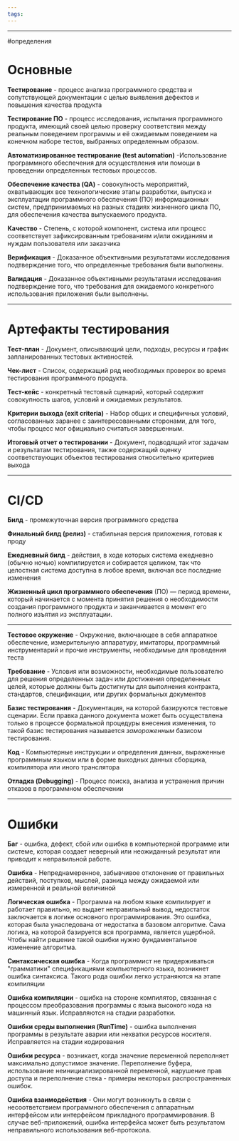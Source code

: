 ```yaml
---
tags:
---
```


---
#определения
# Основные

**Тестирование** - процесс анализа программного средства и сопутствующей документации с целью выявления дефектов и повышения качества продукта

**Тестирование ПО** - процесс исследования, испытания программного продукта, имеющий своей целью проверку соответствия между реальным поведением программы и её ожидаемым поведением на конечном наборе тестов, выбранных определенным образом.

**Автоматизированное тестирование (test automation)** -Использование программного обеспечения для осуществления или помощи в проведении определенных тестовых процессов.

**Обеспечение качества (QA)** - cовокупность мероприятий, охватывающих все технологические этапы разработки, выпуска и эксплуатации программного обеспечения (ПО) информационных систем, предпринимаемых на разных стадиях жизненного цикла ПО, для обеспечения качества выпускаемого продукта.

**Качество** - Степень, с которой компонент, система или процесс соответствует зафиксированным требованиям и/или ожиданиям и нуждам пользователя или заказчика

**Верификация** - Доказанное объективными результатами исследования подтверждение того, что определенные требования были выполнены.

**Валидация** - Доказанное объективными результатами исследования подтверждение того, что требования для ожидаемого конкретного использования приложения были выполнены.

---
# Артефакты тестирования

**Тест-план** - Документ, описывающий цели, подходы, ресурсы и график запланированных тестовых активностей. 

**Чек-лист** - Список, содержащий ряд необходимых проверок во время тестирования 
программного продукта. 

**Тест-кейс** - конкретный тестовый сценарий, который содержит совокупность шагов, условий и ожидаемых результатов.

**Критерии выхода (exit criteria)** - Набор общих и специфичных условий, согласованных заранее с заинтересованными сторонами, для того, чтобы процесс мог официально считаться завершенным. 

**Итоговый отчет о тестировании** - Документ, подводящий итог задачам и результатам тестирования, также содержащий оценку соответствующих объектов тестирования относительно критериев выхода

---
# CI/CD

**Билд** - промежуточная версия программного средства

**Финальный билд (релиз)** - стабильная версия приложения, готовая к проду

**Ежедневный билд** - действия, в ходе которых система ежедневно (обычно ночью) компилируется и собирается целиком, так что целостная система доступна в любое время, включая все последние изменения

**Жизненный цикл программного обеспечения** (ПО) — период времени, который начинается с момента принятия решения о необходимости создания программного продукта и заканчивается в момент его полного изъятия из эксплуатации.

---

**Тестовое окружение** - Окружение, включающее в себя аппаратное обеспечение, измерительную аппаратуру, имитаторы, программный инструментарий и прочие инструменты, необходимые для проведения теста

**Требование** - Условия или возможности, необходимые пользователю для решения определенных задач или достижения определенных целей, которые должны быть достигнуты для выполнения контракта, стандартов, спецификации, или других формальных документов

**Базис тестирования** - Документация, на которой базируются тестовые сценарии.
Если правка данного документа может быть осуществлена только в процессе формальной процедуры внесения изменения, то такой базис тестирования называется *замороженным* базисом тестирования.

**Код** - Компьютерные инструкции и определения данных, выраженные программным языком или в форме выходных данных сборщика, компилятора или иного транслятора

**Отладка (Debugging)** - Процесс поиска, анализа и устранения причин отказов в программном обеспечении

---
# Ошибки

**Баг** - ошибка, дефект, сбой или ошибка в компьютерной программе или системе, которая создает неверный или неожиданный результат или приводит к неправильной работе.

**Ошибка** - Непреднамеренное, забывчивое отклонение от правильных действий, поступков, мыслей, разница между ожидаемой или измеренной и реальной величиной

**Логическая ошибка** - Программа на любом языке компилирует и работает правильно, но выдает неправильный вывод, недостаток заключается в логике основного программирования. Это ошибка, которая была унаследована от недостатка в базовом алгоритме. Сама логика, на которой базируется вся программа, является ущербной. Чтобы найти решение такой ошибки нужно фундаментальное изменение алгоритма. 

**Синтаксическая ошибка** - Когда программист не придерживаться "грамматики" спецификациями компьютерного языка, возникнет ошибка синтаксиса. Такого рода ошибки легко устраняются на этапе компиляции

**Ошибка компиляции** - ошибка на стороне компилятор, связанная с процессом преобразования программы с языка высокого кода на машинный язык. Исправляются на стадии разработки.

**Ошибки среды выполнения (RunTime)** - ошибка выполнения программы в результате аварии или нехватки ресурсов носителя. Исправляется на стадии кодирования

**Ошибки ресурса** - возникает, когда значение переменной переполняет максимально допустимое значение. Переполнение буфера, использование неинициализированной переменной, нарушение прав доступа и переполнение стека - примеры некоторых распространенных ошибок.

**Ошибка взаимодействия** - Они могут возникнуть в связи с несоответствием программного обеспечения с аппаратным интерфейсом или интерфейсом прикладного программирования. В случае веб-приложений, ошибка интерфейса может быть результатом неправильного использования веб-протокола.